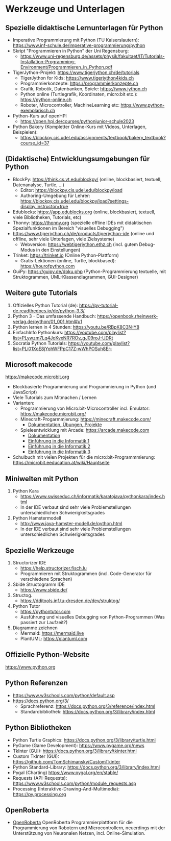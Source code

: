 # Werkzeuge und Unterlagen
## Spezielle didaktische Lernunterlagen für Python
- Imperative Programmierung mit Python (TU Kaiserslautern): https://www.inf-schule.de/imperative-programmierung/python
- Skript "Programmieren in Python" der Uni Regensburg:
  - https://www.uni-regensburg.de/assets/physik/fakultaet/IT/Tutorials-Installation-Programming-Environment/Programmieren_in_Python.pdf
- TigerJython-Projekt: https://www.tigerjython.ch/de/tutorials
    - TigerJython for Kids: https://www.tigerjython4kids.ch
    - Programmierkonzepte: https://programmierkonzepte.ch
    - Grafik, Robotik, Datenbanken, Spiele: https://www.jython.ch
    - Python online (Turtlegrafik, Koordinaten, micro:bit etc.): https://python-online.ch 
    - Roboter, Microcontroller, MachineLearning etc: https://www.python-exemplarisch.ch
- Python-Kurs auf openHPI
  - https://open.hpi.de/courses/pythonjunior-schule2023
- Python Bakery (Kompletter Online-Kurs mit Videos, Unterlagen, Beispielen): 
  - https://blockpy.cis.udel.edu/assignments/textbook/bakery_textbook?course_id=37

## (Didaktische) Entwicklungsumgebungen für Python
  - BlockPy: https://think.cs.vt.edu/blockpy/ (online, blockbasiert, textuell, Datenanalyse, Turtle, ...)
    - Editor: https://blockpy.cis.udel.edu/blockpy/load
    - Authoring-Umgebung für Lehrer: https://blockpy.cis.udel.edu/blockpy/load?settings-display.instructor=true
  - Edublocks: https://app.edublocks.org (online, blockbasiert, textuell, viele Bibliotheken, Tutorials, etc)
  - Thonny: https://thonny.org (spezielle offline IDEs mit didaktischen Spezialfunktionen im Bereich "visuelles Debugging")
  - https://www.tigerjython.ch/de/products/tigerjython-ide (online und offline, sehr viele Unterlagen, viele Zielsysteme)
    - Webversion: https://webtigerjython.ethz.ch (incl. gutem Debug-Modus in den Einstellungen)
  - Trinket: https://trinket.io (Online Python-Plattform)
    - Gratis-Lektionen (online, Turtle, blockbased): https://hourofpython.com 
  - GuiPy: https://guipy.de/doku.php (Python-Programmierung textuelle, mit Struktogrammen, UML-Klassendiagrammen, GUI-Designer)

## Weitere gute Tutorials
1. Offizielles Python Tutorial (de): https://py-tutorial-de.readthedocs.io/de/python-3.3/
2. Python 3 - Das umfassende Handbuch: https://openbook.rheinwerk-verlag.de/python/01_001.html#u1
3. Python lernen in 4 Stunden: https://youtu.be/RBpK8C3N-Y8
4. EinfachInfo Pythonkurs: https://youtube.com/playlist?list=PLywzm7Lq4JoKvxNR7ROv_gJ09roJ-UDRt
5. Socratia Python Tutorials: https://youtube.com/playlist?list=PLi01XoE8jYohWFPpC17Z-wWhPOSuh8Er-

## Microsoft makecode
https://makecode.microbit.org
- Blockbasierte Programmierung und Programmierung in Python (und JavaScript)
- Viele Tutorials zum Mitmachen / Lernen
- Varianten:
  - Programmierung von Micro:bit-Microcontroller incl. Emulator: https://makecode.microbit.org/
  - Minecraft-Progarmmierung: https://minecraft.makecode.com/
    - [Dokumentation, Übungen, Projekte](https://makecode.microbit.org/docs)
  - Spieleentwicklung mit Arcade: https://arcade.makecode.com
    - [Dokumentation](https://arcade.makecode.com/docs)
    - [Einführung in die Informatik 1](https://arcade.makecode.com/courses/csintro1)
    - [Einführung in die Informatik 2](https://arcade.makecode.com/courses/csintro2)
    - [Einführung in die Informatik 3](https://arcade.makecode.com/courses/csintro3)
- Schulbuch mit vielen Projekten für die micro:bit-Programmmierung: https://microbit.eeducation.at/wiki/Hauptseite  
  
## Miniwelten mit Python
1. Python Kara
   - https://www.swisseduc.ch/informatik/karatojava/pythonkara/index.html
   - In der IDE verbaut sind sehr viele Problemstellungen unterschiedlichen Schwierigkeitsgrades
2. Python Hamstermodell
   - http://www.java-hamster-modell.de/python.html
   - In der IDE verbaut sind sehr viele Problemstellungen unterschiedlichen Schwierigkeitsgrades
## Spezielle Werkzeuge
1. Structorizer IDE
   - https://help.structorizer.fisch.lu
   - Programmieren mit Struktogrammen (incl. Code-Generator für verschiedene Sprachen)
2. Sbide Structogramm IDE
   - https://www.sbide.de/
3. Structog.
   - https://dditools.inf.tu-dresden.de/dev/struktog/
4. Python Tutor
   - https://pythontutor.com
   - Ausführung und visuelles Debugging von Python-Programmen (Was passiert zur Laufzeit?)
5. Diagramme zeichnen
   - Mermaid: https://mermaid.live
   - PlantUML: https://plantuml.com

## Offizielle Python-Website
https://www.python.org
## Python Referenzen
- https://www.w3schools.com/python/default.asp
- https://docs.python.org/3/
  - Sprachreferenz: https://docs.python.org/3/reference/index.html
  - Standardbibliothek: https://docs.python.org/3/library/index.html

## Python Bibliotheken
- Python Turtle Graphics: https://docs.python.org/3/library/turtle.html
- PyGame (Game Development): https://www.pygame.org/news
- TkInter (GUI): https://docs.python.org/3/library/tkinter.html
- Custom TkInter (GUI): https://github.com/TomSchimansky/CustomTkinter
- Python Standard-Library: https://docs.python.org/3/library/index.html
- Pygal (Charting) https://www.pygal.org/en/stable/
- Requests (API-Requests): https://www.w3schools.com/python/module_requests.asp
- Processing (Interaktive-Drawing-And-Multimedia): https://py.processing.org

## OpenRoberta
- [OpenRoberta](https://www.open-roberta.org) OpenRoberta Programmierplattform für die Programmierung von Robotern und Microcontrollern, neuerdings mit der Unterstützung von Neuronalen Netzen, incl. Online-Simulation.